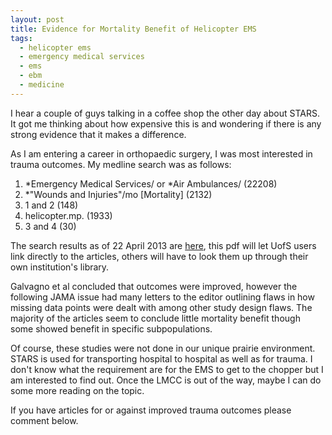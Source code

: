 ```yaml
---
layout: post
title: Evidence for Mortality Benefit of Helicopter EMS
tags:
  - helicopter ems
  - emergency medical services
  - ems
  - ebm 
  - medicine
---
```


I hear a couple of guys talking in a coffee shop the other day about STARS.  It got me thinking about how expensive this is and wondering if there is any strong evidence that it makes a difference.

As I am entering a career in orthopaedic surgery, I was most interested in trauma outcomes.  My medline search was as follows:

1. \*Emergency Medical Services/ or \*Air Ambulances/ (22208)
2. \*"Wounds and Injuries"/mo \[Mortality\] (2132)
3. 1 and 2 (148)
4. helicopter.mp. (1933)
5. 3 and 4 (30)

The search results as of 22 April 2013 are [here](/images/citation-2013-04-22.pdf), this pdf will let UofS users link directly to the articles, others will have to look them up through their own institution's library.
 
Galvagno et al concluded that outcomes were improved, however the following JAMA issue had many letters to the editor outlining flaws in how missing data points were dealt with among other study design flaws.  The majority of the articles seem to conclude little mortality benefit though some showed benefit in specific subpopulations.

Of course, these studies were not done in our unique prairie environment.  STARS is used for transporting hospital to hospital as well as for trauma.  I don't know what the requirement are for the EMS to get to the chopper but I am interested to find out.  Once the LMCC is out of the way, maybe I can do some more reading on the topic.

If you have articles for or against improved trauma outcomes please comment below.
